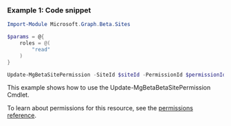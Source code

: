 ### Example 1: Code snippet

```powershellImport-Module Microsoft.Graph.Beta.Sites

$params = @{
	roles = @(
		"read"
	)
}

Update-MgBetaSitePermission -SiteId $siteId -PermissionId $permissionId -BodyParameter $params
```
This example shows how to use the Update-MgBetaBetaSitePermission Cmdlet.
To learn about permissions for this resource, see the [permissions reference](/graph/permissions-reference).

